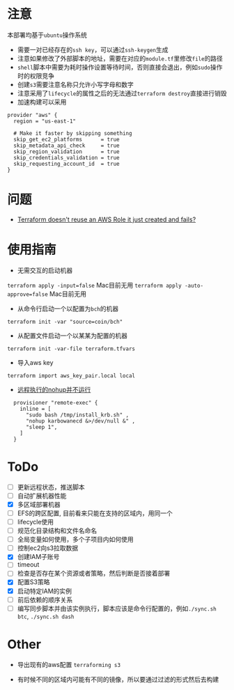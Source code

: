 # 注意
本部署均基于`ubuntu`操作系统

* 需要一对已经存在的`ssh key`，可以通过`ssh-keygen`生成
* 注意如果修改了外部脚本的地址，需要在对应的`module.tf`里修改`file`的路径
* `shell`脚本中需要为耗时操作设置等待时间，否则直接会退出，例如`sudo`操作时的权限竞争
* 创建`s3`需要注意名称只允许小写字母和数字
* 注意采用了`lifecycle`的属性之后的无法通过`terraform destroy`直接进行销毁
* 加速构建可以采用

```
provider "aws" {
  region = "us-east-1"

  # Make it faster by skipping something
  skip_get_ec2_platforms      = true
  skip_metadata_api_check     = true
  skip_region_validation      = true
  skip_credentials_validation = true
  skip_requesting_account_id  = true
}
```


# 问题
* [Terraform doesn't reuse an AWS Role it just created and fails?](https://github.com/hashicorp/terraform/issues/8184)

# 使用指南

* 无需交互的启动机器

`terraform apply -input=false` Mac目前无用
`terraform apply -auto-approve=false` Mac目前无用

* 从命令行启动一个以配置为`bch`的机器

`terraform init -var "source=coin/bch"`

* 从配置文件启动一个以某某为配置的机器

`terraform init -var-file terraform.tfvars`

* 导入aws key

` terraform import aws_key_pair.local local `

* [远程执行的nohup并不运行](https://stackoverflow.com/questions/36207752/how-can-i-start-a-remote-service-using-terraform-provisioning)

```
  provisioner "remote-exec" {
    inline = [
      "sudo bash /tmp/install_krb.sh" ,
      "nohup karbowanecd &>/dev/null &" ,
      "sleep 1",
    ]
  }

```

# ToDo 

- [ ] 更新远程状态，推送脚本
- [ ] 自动扩展机器性能
- [x] 多区域部署机器
- [ ] EFS的跨区配置, 目前看来只能在支持的区域内，用同一个
- [ ] lifecycle使用
- [ ] 规范化目录结构和文件名命名
- [ ] 全局变量如何使用，多个子项目内如何使用
- [ ] 控制ec2向s3拉取数据
- [x] 创建IAM子账号
- [ ] timeout
- [ ] 检查是否存在某个资源或者策略，然后判断是否接着部署
- [x] 配置S3策略
- [x] 启动特定IAM的实例
- [ ] 前后依赖的顺序关系
- [ ] 编写同步脚本并由该实例执行，脚本应该是命令行配置的，例如`./sync.sh btc`, `./sync.sh dash`

# Other

* 导出现有的aws配置
`terraforming s3 `

* 有时候不同的区域内可能有不同的镜像，所以要通过过滤的形式然后去构建